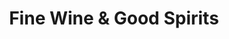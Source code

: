 ---
title: "Fine Wine & Good Spirits"
url: /richboro/fine-wine-und-good-spirits/
shop: Spirituosen
---